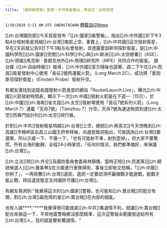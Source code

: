 ```yaml
---
title: 「國家級警報」震撼！中共衛星擾台，蔡英文：全程掌控
---
```

`1/10/2024 3:11 AM UTC GNEWSTAIWAN` [轉載自GNews](https://gnews.org/articles/2203057)



  
[[zh:台灣國防部]]今天首度發布「[[zh:國家]]級警報」，指出[[zh:中共國]]於下午3點4分發射衛星飛越[[zh:台灣]]南部上空，事實上，[[zh:中共國]]這次發射衛星，早在2天前就公告9日下午3點左右會發射，並透露愛因斯坦探針衛星，是[[zh:中國科學院]][[zh:國家]]空間[[zh:科學]]中心與[[zh:歐洲]][[zh:太空總署]]（ASE）、[[zh:德國]]馬克斯 · 普朗克地外[[zh:物理]]研究所（MPE）共同合作的衛星。
據台媒《[[zh:自由時報]]》報導，[[zh:中共國]]官方隨後也證實，週二下午在[[zh:西昌]]衛星發射中心使用「長征2號丙運載火箭」（Long March 2C），成功將「愛因斯坦探針衛星」（Einstein Probe）發射升空。

  

有網友還找到追蹤各國發射火箭進度的網站「RocketLaunch.Live」，曝光[[zh:中國]]火箭發射時間表，顯示下一次[[zh:中國]]發射火箭是在下週一（15日），於[[zh:中國]][[zh:海南]]省文昌[[zh:太空]]發射場使用「長征7號系列火箭」（Long March 7）運載「天舟7號」（Tianzhou 7）升空。天舟7號為運送物資到達[[zh:太空]]而專門設計的[[zh:太空]]飛行器。

  

針對[[zh:中共]]發射衛星飛越[[zh:台灣]]上空，總統[[zh:蔡英文]]今天傍晚到[[zh:高雄]]市楠梓區右昌三山國王府參拜後，向選民致詞指出，可能因為[[zh:台灣]]要選舉，所以示威一下、干擾一下，「也有可能射不準，射到歪掉」，但大家不要驚慌，所有台海的動靜，全程24小時掌控，「任何的情況，我們都準備好，來保護[[zh:台灣]]」。

  

[[zh:立法]]院[[zh:外交]]及國防委員會委員林靜儀，當時正陪[[zh:民進黨]][[zh:總統候選人]][[zh:蕭美琴]]在沙鹿進行車隊掃街，事後立即發文怒稱，「[[zh:中國]]你夠了」，一再挑釁[[zh:台灣]]選民，選民一定要認清呼籲備戰才能避戰，能戰才能止戰，拜託選民堅定支持國防守護[[zh:台灣]]。

  

有網友猜測到:"我覺得這次的[[zh:國家]]警報，也可能和[[zh:賣台賊]]的配合有關，對[[zh:台灣]]最危險的是[[zh:賣台賊]]在內部的搗亂。

  

也有人說****:"****我覺得很可能就是[[zh:中共]]看選情不利，就讓[[zh:賣台賊]]配合來搞這一下，平常地震警報都沒那麼精準，這次這警報全範圍發送給所有[[zh:台灣]]人，目的就是要影響選情。"
